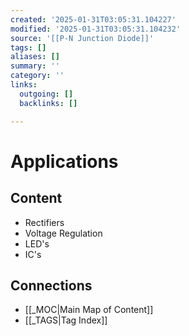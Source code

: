 ```yaml
---
created: '2025-01-31T03:05:31.104227'
modified: '2025-01-31T03:05:31.104232'
source: '[[P-N Junction Diode]]'
tags: []
aliases: []
summary: ''
category: ''
links:
  outgoing: []
  backlinks: []

---
```


# Applications

## Content
- Rectifiers
- Voltage Regulation
- LED's
- IC's




## Connections
- [[_MOC|Main Map of Content]]
- [[_TAGS|Tag Index]]
